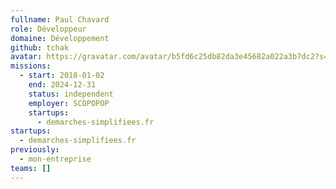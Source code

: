```yaml
---
fullname: Paul Chavard
role: Développeur
domaine: Développement
github: tchak
avatar: https://gravatar.com/avatar/b5fd6c25db82da3e45682a022a3b7dc2?s=512
missions:
  - start: 2018-01-02
    end: 2024-12-31
    status: independent
    employer: SCOPOPOP
    startups:
      - demarches-simplifiees.fr
startups:
  - demarches-simplifiees.fr
previously:
  - mon-entreprise
teams: []
---
```

